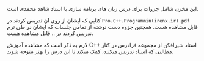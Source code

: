 این مخزن شامل جزوات برای درس زبان های برنامه سازی با استاد شاهد محمدی است.

کتابی که ایشان از روی آن تدریس کردند در `Pro.C++.Programmin(irenx.ir).pdf` قابل مشاهده هست. همچنین جزوه دست نوشته از تمامی جلسات که ایشان در طی ترم تدریس کردند در .. قابل مشاهده هست.

لازم به ذکر است که مشاهده آموزش C++ استاد شیرافکن از مجموعه فرادرس در کنار مطالبی که استاد تدریس میکنند، کمک میکند تا این درس را بهتر متوجه شوید.
